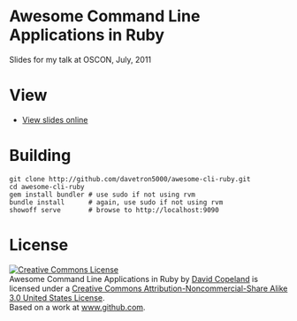 # Awesome Command Line Applications in Ruby

Slides for my talk at OSCON, July, 2011

# View

* [View slides online](http://awesome-cli-ruby.heroku.com)

# Building

    git clone http://github.com/davetron5000/awesome-cli-ruby.git
    cd awesome-cli-ruby
    gem install bundler # use sudo if not using rvm
    bundle install      # again, use sudo if not using rvm
    showoff serve       # browse to http://localhost:9090

# License

<a rel="license" href="http://creativecommons.org/licenses/by-nc-sa/3.0/us/"><img alt="Creative Commons License" style="border-width:0" src="http://i.creativecommons.org/l/by-nc-sa/3.0/us/88x31.png" /></a><br /><span xmlns:dc="http://purl.org/dc/elements/1.1/" href="http://purl.org/dc/dcmitype/Text" property="dc:title" rel="dc:type">Awesome Command Line Applications in Ruby</span> by <a xmlns:cc="http://creativecommons.org/ns#" href="http://www.github.com/davetron5000/awesome-cli-ruby" property="cc:attributionName" rel="cc:attributionURL">David Copeland</a> is licensed under a <a rel="license" href="http://creativecommons.org/licenses/by-nc-sa/3.0/us/">Creative Commons Attribution-Noncommercial-Share Alike 3.0 United States License</a>.<br />Based on a work at <a xmlns:dc="http://purl.org/dc/elements/1.1/" href="http://www.github.com/davetron5000/awesome-cli-ruby" rel="dc:source">www.github.com</a>.
